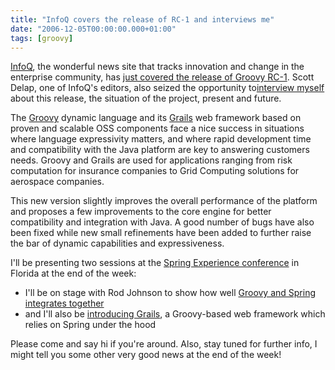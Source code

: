 ```yaml
---
title: "InfoQ covers the release of RC-1 and interviews me"
date: "2006-12-05T00:00:00.000+01:00"
tags: [groovy]
---
```


[InfoQ](http://www.infoq.com/), the wonderful news site that tracks innovation and change in the enterprise community, has [just covered the release of Groovy RC-1](http://www.infoq.com/news/2006/12/groovy-rc1). Scott Delap, one of InfoQ's editors, also seized the opportunity to[interview myself](http://www.infoq.com/news/2006/12/groovy-rc1) about this release, the situation of the project, present and future.

The [Groovy](http://groovy.codehaus.org/) dynamic language and its [Grails](http://grails.org/) web framework based on proven and scalable OSS components face a nice success in situations where language expressivity matters, and where rapid development time and compatibility with the Java platform are key to answering customers needs. Groovy and Grails are used for applications ranging from risk computation for insurance companies to Grid Computing solutions for aerospace companies.

This new version slightly improves the overall performance of the platform and proposes a few improvements to the core engine for better compatibility and integration with Java. A good number of bugs have also been fixed while new small refinements have been added to further raise the bar of dynamic capabilities and expressiveness.

I'll be presenting two sessions at the [Spring Experience conference](http://www.thespringexperience.com/) in Florida at the end of the week:

*   I'll be on stage with Rod Johnson to show how well [Groovy and Spring integrates together](http://www.thespringexperience.com/speaker_topic_view.jsp?topicId=222)
*   and I'll also be [introducing Grails](http://www.thespringexperience.com/speaker_topic_view.jsp?topicId=263), a Groovy-based web framework which relies on Spring under the hood

Please come and say hi if you're around. Also, stay tuned for further info, I might tell you some other very good news at the end of the week!